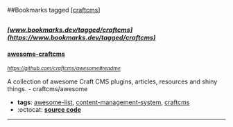 ##Bookmarks tagged [[craftcms]](https://www.bookmarks.dev?q=[craftcms])

_<sup><sup>[www.bookmarks.dev/tagged/craftcms](https://www.bookmarks.dev/tagged/craftcms)</sup></sup>_
---
#### [awesome-craftcms](https://github.com/craftcms/awesome#readme)
_<sup>https://github.com/craftcms/awesome#readme</sup>_

A collection of awesome Craft CMS plugins, articles, resources and shiny things. - craftcms/awesome
* **tags**: [awesome-list](../tagged/awesome-list.md), [content-management-system](../tagged/content-management-system.md), [craftcms](../tagged/craftcms.md)
* :octocat: **[source code](https://github.com/craftcms/awesome#readme)**
---
